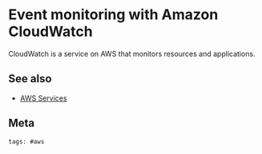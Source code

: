 # Event monitoring with Amazon CloudWatch

CloudWatch is a service on AWS that monitors resources and applications.

## See also

- [AWS Services](../391)

## Meta

    tags: #aws